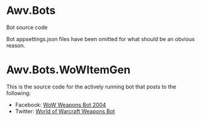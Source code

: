 # Awv.Bots
Bot source code

Bot appsettings.json files have been omitted for what should be an obvious reason.

# Awv.Bots.WoWItemGen

This is the source code for the actively running bot that posts to the following:
- Facebook: [WoW Weapons Bot 2004][fb]
- Twitter: [World of Warcraft Weapons Bot][twitter]

[fb]:https://www.facebook.com/pg/WoWWeaponsBot
[twitter]:https://twitter.com/WoWWeaponsBot